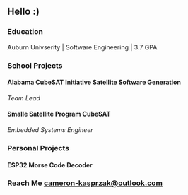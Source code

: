 ## Hello :)

### Education
Auburn Univserity | Software Engineering | 3.7 GPA

### School Projects
#### Alabama CubeSAT Initiative Satellite Software Generation
_Team Lead_

#### Smalle Satellite Program CubeSAT
_Embedded Systems Engineer_

### Personal Projects
#### ESP32 Morse Code Decoder

### Reach Me [cameron-kasprzak@outlook.com](cameron-kasprzak@outlook.com)
<!--
**cameroonk/cameroonk** is a ✨ _special_ ✨ repository because its `README.md` (this file) appears on your GitHub profile.

Here are some ideas to get you started:

- 🔭 I’m currently working on ...  - 🌱 I’m currently learning ...
- 👯 I’m looking to collaborate on ...
- 🤔 I’m looking for help with ...
- 💬 Ask me about ...
- 📫 How to reach me: ...
- 😄 Pronouns: ...
- ⚡ Fun fact: ...
-->
